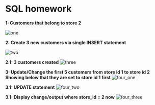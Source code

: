 # SQL homework

**1: Customers that belong to store 2**

![one](https://github.com/DanEbrah/homework/assets/50346743/02cf12ef-1e65-494d-b81b-4c32cc3a6818)

**2: Create 3 new customers via single INSERT statement**

![two](https://github.com/DanEbrah/homework/assets/50346743/e907bd25-09ca-4d10-9dff-e019b1e62489)

**2.1: 3 customers created** 
![three](https://github.com/DanEbrah/homework/assets/50346743/5ee9ca98-e7a6-4133-8914-dc6a75c8e9f8)

**3: Update/Change the first 5 customers from store id 1 to store id 2**
**Showing below that they are set to store id 1 first**
![four_one](https://github.com/DanEbrah/homework/assets/50346743/8cb8326f-e6c7-47c3-9037-c91e30557ef3)

**3.1: UPDATE statement** 
![four_two](https://github.com/DanEbrah/homework/assets/50346743/069680b7-8ff3-4485-a599-ad8683612de7)

**3.1: Display change/output where store_id = 2 now** 
![four_three](https://github.com/DanEbrah/homework/assets/50346743/8d1ef5e8-ec07-4c53-9028-4ab538c017e7)



